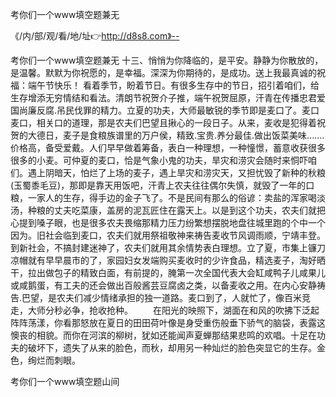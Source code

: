 考你们一个www填空题兼无

《/内/部/观/看/地/址👉http://d8s8.com》--

考你们一个www填空题兼无	十三、悄悄为你降临的，是平安。静静为你散放的，是温馨。默默为你祝愿的，是幸福。深深为你期待的，是成功。送上我最真诚的祝福：端午节快乐！
看着季节，盼着节日。有很多生存中的节日，招引着咱们，给生存增添无穷情结和看法。清朗节祝贺介子推，端午祝贺屈原，汗青在传播忠君爱国尚廉反腐.吊民伐罪的精力。立夏的功夫，大师最敏锐的季节即是麦口了。麦口麦口，相关口的道理，那是农夫们巴望且揪心的一段日子。从来，麦收是犯得着祝贺的大德日，麦子是食粮族谱里的万户侯，精致.宝贵.养分最佳.做出饭菜美味.......价格高，备受爱戴。人们早早做着筹备，表白一种理想，一种憧憬，蓄意收获很多很多的小麦。可仲夏的麦口，恰是气象小鬼的功夫，旱灾和涝灾会随时来恫吓咱们。遇上阴暗天，怕烂了上场的麦子，遇上旱灾和涝灾天，又担忧毁了新种的秋粮(玉蜀黍毛豆)，那即是靠天用饭吧，汗青上农夫往往偶尔失慎，就毁了一年的口粮，一家人的生存，得手边的金子飞了。不是民间有那么的俗谚：卖盐的浑家喝淡汤，种粮的丈夫吃菜康，盖房的泥瓦匠住在露天上。以是到这个功夫，农夫们就把心提到嗓子眼，也是很多农夫畏缩那精力压力纷繁想摆脱地盘往城里跑的个中一个因为。旧社会临到麦口，农夫们就用祭祖敬神来祷告麦收节风调雨顺，宁靖丰登。到新社会，不搞封建迷神了，农夫们就用其余情势表白理想。立了夏，市集上镰刀凉帽就有早早晨市的了，家园妇女发端购买麦收时的少许食品，精选麦子，淘好晒干，拉出做包子的精致白面，有前提的，腌第一次全国代表大会缸咸鸭子儿咸果儿或咸鹅蛋，有工夫的还会做出百般酱芸豆腐卤之类，以备麦收之用。在内心安静祷告.巴望，是农夫们减少情绪承担的独一道路。麦口到了，人就忙了，像百米竞走，大师分秒必争，抢收抢种。
　　在阳光的映照下，湖面在和风的吹拂下泛起阵阵荡漾，你看那怒放在夏日的田田荷叶像是身受重伤般垂下骄气的脑袋，表露这懊丧的相貌。而你在河滨的柳树，犹如还能闻声夏蝉那结果悲鸣的欢唱。十足在功夫的破坏下，遗失了从来的脸色，而秋，却用另一种灿烂的脸色突显它的生存。金色，绚烂而刺眼。





考你们一个www填空题山间
